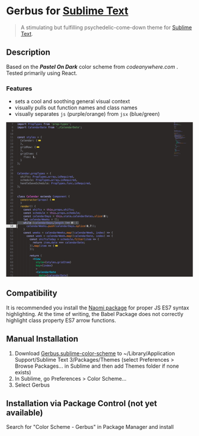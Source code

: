 # Gerbus for [Sublime Text](http://sublimetext.com)

> A stimulating but fulfilling psychedelic-come-down theme for [Sublime Text](http://sublimetext.com).

## Description
Based on the ***Pastel On Dark*** color scheme from *codeanywhere.com* . 
Tested primarily using React. 
### Features
* sets a cool and soothing general visual context
* visually pulls out function names and class names
* visually separates `js` (purple/orange) from `jsx` (blue/green)

![Screenshot](https://github.com/gerbus/sublime-color-scheme/raw/master/sample.png)

## Compatibility
It is recommended you install the [Naomi package](https://github.com/borela/naomi#installing-using-package-control) for proper JS ES7 syntax highlighting. At the time of writing, the Babel Package does not correctly highlight class property ES7 arrow functions.

## Manual Installation
1. Download [Gerbus.sublime-color-scheme](https://raw.githubusercontent.com/gerbus/sublime-color-scheme/master/Gerbus.sublime-color-scheme) to ~/Library/Application Support/Sublime Text 3/Packages/Themes (select Preferences > Browse Packages... in Sublime and then add Themes folder if none exists)
2. In Sublime, go Preferences > Color Scheme...
3. Select Gerbus

## Installation via Package Control (not yet available)
Search for "Color Scheme - Gerbus" in Package Manager and install
